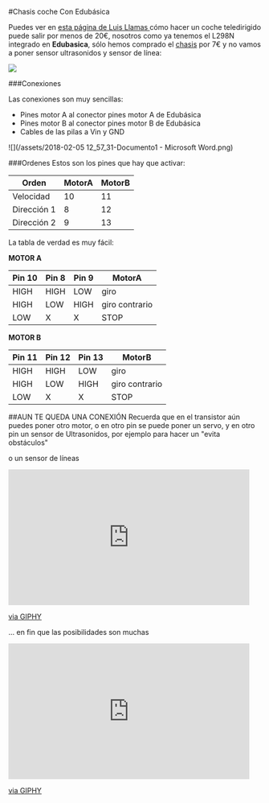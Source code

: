 #Chasis coche Con Edubásica

Puedes ver en [esta página de Luis Llamas ](https://www.luisllamas.es/coche-robot-barato-con-arduino-presupuesto/) cómo hacer un coche teledirigido puede salir por menos de 20€, nosotros como ya tenemos el L298N integrado en **Edubasica**, sólo hemos comprado el [chasis](https://es.aliexpress.com/item/Free-shipping-Smart-car-chassis-Tracing-car-The-robot-car-chassis-With-code-disc-tachometer-Four/32554236304.html) por 7€ y no vamos a poner sensor ultrasonidos y sensor de línea:

![](/assets/coche1.png)

###Conexiones

Las conexiones son muy sencillas:

* Pines motor A al conector pines motor A de Edubásica
* Pines motor B al conector pines motor B de Edubásica
* Cables de las pilas a Vin y GND

![](/assets/2018-02-05 12_57_31-Documento1 - Microsoft Word.png)

###Ordenes
Estos son los pines que hay que activar:

|Orden|MotorA|MotorB|
|--|--|--|
|Velocidad|10|11|
|Dirección 1|8|12|
|Dirección 2|9|13|

La tabla de verdad es muy fácil:

**MOTOR A**

|Pin 10|Pin 8|Pin 9|MotorA|
|--|--|--|--|
|HIGH|HIGH|LOW|giro|
|HIGH|LOW|HIGH|giro contrario|
|LOW|X|X|STOP|

**MOTOR B**

|Pin 11|Pin 12|Pin 13|MotorB|
|--|--|--|--|
|HIGH|HIGH|LOW|giro|
|HIGH|LOW|HIGH|giro contrario|
|LOW|X|X|STOP|

##AUN TE QUEDA UNA CONEXIÓN
Recuerda que en el transistor aún puedes poner otro motor, o en otro pin se puede poner un servo, y en otro pin un sensor de Ultrasonidos, por ejemplo para hacer un "evita obstáculos"

o un sensor de líneas

<iframe src="https://giphy.com/embed/RhdxqQ81tfURi" width="480" height="270" frameBorder="0" class="giphy-embed" allowFullScreen></iframe><p><a href="https://giphy.com/gifs/arduino-RhdxqQ81tfURi">via GIPHY</a></p>

... en fin que las posibilidades son muchas

<iframe src="https://giphy.com/embed/8lQwnL1gIp5G8" width="480" height="270" frameBorder="0" class="giphy-embed" allowFullScreen></iframe><p><a href="https://giphy.com/gifs/arduino-8lQwnL1gIp5G8">via GIPHY</a></p>


